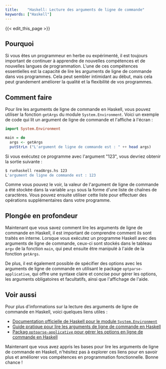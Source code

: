 ```yaml
---
title:    "Haskell: Lecture des arguments de ligne de commande"
keywords: ["Haskell"]
---
```


{{< edit_this_page >}}

## Pourquoi

Si vous êtes un programmeur en herbe ou expérimenté, il est toujours important de continuer à apprendre de nouvelles compétences et de nouvelles langues de programmation. L'une de ces compétences essentielles est la capacité de lire les arguments de ligne de commande dans vos programmes. Cela peut sembler intimidant au début, mais cela peut grandement améliorer la qualité et la flexibilité de vos programmes.

## Comment faire

Pour lire les arguments de ligne de commande en Haskell, vous pouvez utiliser la fonction `getArgs` du module `System.Environment`. Voici un exemple de code qui lit un argument de ligne de commande et l'affiche à l'écran :

```Haskell
import System.Environment

main = do
  args <- getArgs
  putStrLn ("L'argument de ligne de commande est : " ++ head args)
```

Si vous exécutez ce programme avec l'argument "123", vous devriez obtenir la sortie suivante :

```bash
$ runhaskell readArgs.hs 123
L'argument de ligne de commande est : 123
```

Comme vous pouvez le voir, la valeur de l'argument de ligne de commande a été stockée dans la variable `args` sous la forme d'une liste de chaînes de caractères. Vous pouvez ensuite utiliser cette liste pour effectuer des opérations supplémentaires dans votre programme.

## Plongée en profondeur

Maintenant que vous savez comment lire les arguments de ligne de commande en Haskell, il est important de comprendre comment ils sont traités en interne. Lorsque vous exécutez un programme Haskell avec des arguments de ligne de commande, ceux-ci sont stockés dans le tableau `argv` de la fonction `main`, qui peut ensuite être manipulé à l'aide de la fonction `getArgs`.

De plus, il est également possible de spécifier des options avec les arguments de ligne de commande en utilisant le package `optparse-applicative`, qui offre une syntaxe claire et concise pour gérer les options, les arguments obligatoires et facultatifs, ainsi que l'affichage de l'aide.

## Voir aussi

Pour plus d'informations sur la lecture des arguments de ligne de commande en Haskell, voici quelques liens utiles :

- [Documentation officielle de Haskell pour le module `System.Environment`](https://hackage.haskell.org/package/base-4.15.0.0/docs/System-Environment.html)
- [Guide pratique pour lire les arguments de ligne de commande en Haskell](https://wiki.haskell.org/Command_line_option_parsing/en)
- [Packag `optparse-applicative` pour gérer les options en ligne de commande en Haskell](https://hackage.haskell.org/package/optparse-applicative)

Maintenant que vous avez appris les bases pour lire les arguments de ligne de commande en Haskell, n'hésitez pas à explorer ces liens pour en savoir plus et améliorer vos compétences en programmation fonctionnelle. Bonne chance !